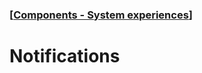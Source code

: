 ### [[Components - System experiences](./translated-human-interface-guidelines-markdown/components/system-experiences.md)]  
  
# **Notifications**  

